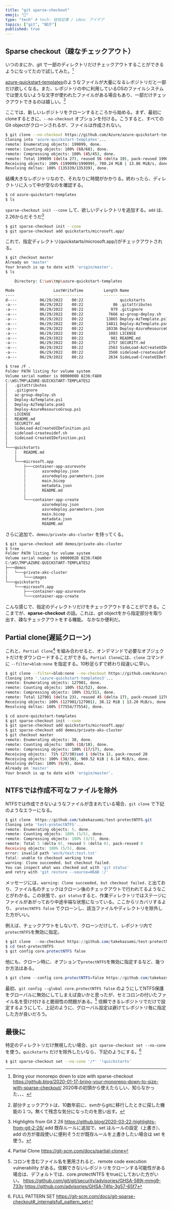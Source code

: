 ```yaml
---
title: "git sparse-checkout"
emoji: "🎈"
type: "tech" # tech: 技術記事 / idea: アイデア
topics: ["git", "紹介"]
published: true
---
```


## Sparse checkout（疎なチェックアウト）

いつのまにか、git で一部のディレクトリだけチェックアウトすることができるようになってたので試してみた。[^git]

[azure-quickstart-templates](https://github.com/Azure/azure-quickstart-templates)のようなファイルが大量になるレポジトリだと一部だけ欲しくなる。また、レポジトリの中に利用しているOSのファイルシステムでは使えないような文字が使われたファイルがある場合もあり、一部だけチェックアウトできるのは嬉しい。[^co]

ここでは、新しいレポジトリをクローンするところから始める。まず、最初にcloneするときに、`--no-checkout` オプションを付ける。こうすると、すべてのGit objectがクローンされるが、ファイルは作成されない。

```sh
$ git clone --no-checkout https://github.com/Azure/azure-quickstart-templates
Cloning into 'azure-quickstart-templates'...
remote: Enumerating objects: 199099, done.
remote: Counting objects: 100% (68/68), done.
remote: Compressing objects: 100% (45/45), done.
remote: Total 199099 (delta 27), reused 56 (delta 19), pack-reused 199031
Receiving objects: 100% (199099/199099), 700.24 MiB | 13.86 MiB/s, done.
Resolving deltas: 100% (135339/135339), done.
```

結構大きなレポジトリなので、それなりに時間がかかりる。終わったら、ディレクトリに入って中が空なのを確認する。

```sh
$ cd azure-quickstart-templates
$ ls
```

`sparse-checkout init --cone` して、欲しいディレクトリを追加する。`add` は、2.26からだそうだ[^git2]

```sh
$ git sparse-checkout init --cone
$ git sparse-checkout add quickstarts/microsoft.app/
```

これで、指定ディレクトリ(quickstarts/microsoft.app/)がチェックアウトされる。

```sh
$ git checkout master
Already on 'master'
Your branch is up to date with 'origin/master'.
$ ls

    Directory: C:\ws\tmp\azure-quickstart-templates

Mode                 LastWriteTime         Length Name
----                 -------------         ------ ----
d----          06/29/2022    00:22                quickstarts
-a---          06/29/2022    00:22             86 .gitattributes
-a---          06/29/2022    00:22            979 .gitignore
-a---          06/29/2022    00:22           7666 az-group-deploy.sh
-a---          06/29/2022    00:22          13865 Deploy-AzTemplate.ps1
-a---          06/29/2022    00:22          14811 Deploy-AzTemplate.psm1
-a---          06/29/2022    00:22          10336 Deploy-AzureResourceGroup.ps1
-a---          06/29/2022    00:22           1083 LICENSE
-a---          06/29/2022    00:22            981 README.md
-a---          06/29/2022    00:22           2757 SECURITY.md
-a---          06/29/2022    00:22           2563 SideLoad-AzCreateUIDefinition.ps1
-a---          06/29/2022    00:22           3560 sideload-createuidef.sh
-a---          06/29/2022    00:22           2634 SideLoad-CreateUIDefinition.ps1

$ tree /F .
Folder PATH listing for volume system
Volume serial number is 0000000D 8236:FAD0
C:\WS\TMP\AZURE-QUICKSTART-TEMPLATES2
│   .gitattributes
│   .gitignore
│   az-group-deploy.sh
│   Deploy-AzTemplate.ps1
│   Deploy-AzTemplate.psm1
│   Deploy-AzureResourceGroup.ps1
│   LICENSE
│   README.md
│   SECURITY.md
│   SideLoad-AzCreateUIDefinition.ps1
│   sideload-createuidef.sh
│   SideLoad-CreateUIDefinition.ps1
│
└───quickstarts
    │   README.md
    │
    └───microsoft.app
        ├───container-app-azurevote
        │       azuredeploy.json
        │       azuredeploy.parameters.json
        │       main.bicep
        │       metadata.json
        │       README.md
        │
        └───container-app-create
                azuredeploy.json
                azuredeploy.parameters.json
                main.bicep
                metadata.json
                README.md
```

さらに追加で、`demos/private-aks-cluster` を持ってくる。

```sh
$ git sparse-checkout add demos/private-aks-cluster
$ tree .
Folder PATH listing for volume system
Volume serial number is 0000002D 8236:FAD0
C:\WS\TMP\AZURE-QUICKSTART-TEMPLATES2
├───demos
│   └───private-aks-cluster
│       └───images
└───quickstarts
    └───microsoft.app
        ├───container-app-azurevote
        └───container-app-create
```

こんな感じで、指定のディレクトリだけをチェックアウトすることができる。ここまでが、**sparse-checkout** の話。これは、git objectをから指定部分を取り出す、疎なチェックアウトをする機能。
なかなか便利だ。

## Partial clone(遅延クローン)

これと、`Partial Clone`[^pc] を組み合わせると、オンデマンドで必要なオブジェクトだけをダウンロードすることができる。`Partial Clone`には、`clone` コマンドに `--filter=blob:none` を指定する。10秒足らずで終わり段違いに早い。

```sh
$ git clone --filter=blob:none --no-checkout https://github.com/Azure/azure-quickstart-templates
Cloning into '.\azure-quickstart-templates3'...
remote: Enumerating objects: 127901, done.
remote: Counting objects: 100% (52/52), done.
remote: Compressing objects: 100% (31/31), done.
remote: Total 127901 (delta 23), reused 45 (delta 17), pack-reused 127849
Receiving objects: 100% (127901/127901), 38.12 MiB | 13.20 MiB/s, done.
Resolving deltas: 100% (77554/77554), done.

$ cd azure-quickstart-templates
$ git sparse-checkout init --cone
$ git sparse-checkout add quickstarts/microsoft.app/
$ git sparse-checkout add demos/private-aks-cluster
$ git checkout master
remote: Enumerating objects: 38, done.
remote: Counting objects: 100% (18/18), done.
remote: Compressing objects: 100% (17/17), done.
Receiving objects:  71% (27/38)sed 1 (delta 1), pack-reused 20
Receiving objects: 100% (38/38), 969.52 KiB | 6.14 MiB/s, done.
Resolving deltas: 100% (9/9), done.
Already on 'master'
Your branch is up to date with 'origin/master'.
```

## NTFSでは作成不可なファイルを除外

NTFSでは作成できないようなファイルが含まれている場合、`git clone` で下記のようなエラーになる。

```powershell
$ git clone  https://github.com/takekazuomi/test-protectNTFS.git
Cloning into 'test-protectNTFS'...
remote: Enumerating objects: 5, done.
remote: Counting objects: 100% (5/5), done.
remote: Compressing objects: 100% (3/3), done.
remote: Total 5 (delta 0), reused 5 (delta 0), pack-reused 0
Receiving objects: 100% (5/5), done.
error: invalid path 'work/test:test.txt'
fatal: unable to checkout working tree
warning: Clone succeeded, but checkout failed.
You can inspect what was checked out with 'git status'
and retry with 'git restore --source=HEAD :/'
```

メッセージには、`warning: Clone succeeded, but checkout failed.` と出ており、ファイル名のチェックはクローン後のチェックアウトで行われてるようなことがわかる。この状態で、`git status`すると、作業ディレクトリではステージにファイルがあがっており中途半端な状態になっている。ここからリカバリするより、 `protectNTFS false` でクローンし、該当ファイルやディレクトリを除外した方がいい。

例えば、チェックアウトをしないで、クローンだけして、レポジトリ内で`protectNTFS`を無効に指定。

```powershell
$ git clone  --no-checkout https://github.com/takekazuomi/test-protectNTFS.git
$ cd test-protectNTFS
$ git config core.protectNTFS false
```

他にも、クローン時に、オプションで`protectNTFS`を無効に指定するなど、幾つか方法はある。

```powershell
$ git clone --config core.protectNTFS=false https://github.com/takekazuomi/test-protectNTFS.git
```

最初、`git config --global core.protectNTFS false` のようにしてNTFS保護をグローバルに無効にしてしまえば良いかと思ったが、セミコロンの付いたファイル名を受け付けると脆弱性の問題がある。[^av1] 信頼できるレポジトリでだけで設定するようにして、上記のように、グローバル設定は避けてレポジトリ毎に指定した方が良いだろう。

## 最後に

特定のディレクトリだけ無視したい場合、`git sparse-checkout set --no-cone` を使う。`quickstarts` だけを除外したいなら、下記のようにする。[^fp]

```sh
$ git sparse-checkout set --no-cone '/*' '!quickstarts'
```

[^git]: Bring your monorepo down to size with sparse-checkout <https://github.blog/2020-01-17-bring-your-monorepo-down-to-size-with-sparse-checkout/> 2020年の初頭から使えたらしい、知らなかった、、、
[^co]: 部分チェックアウトは、10数年前に、svnからgitに移行したときに探した機能の１つ。無くて残念な気分になったのを思い出す。
[^git2]: Highlights from Git 2.26 <https://github.blog/2020-03-22-highlights-from-git-2-26/> add 既存ルールに追加で、set はルールの設定（上書き）、add の方が普段使いに便利そうだが既存ルールを上書きしたい場合は set を使う。
[^pc]: Partial Clone <https://git-scm.com/docs/partial-clone>
[^git3]: 既存のリポジトリでスパースチェックアウトを使用する <https://github.blog/2020-01-17-bring-your-monorepo-down-to-size-with-sparse-checkout/#using-sparse-checkout-with-an-existing-repository>
[^sc]: Cone mode: restricted patterns improve performance <https://github.blog/2020-01-17-bring-your-monorepo-down-to-size-with-sparse-checkout/#cone-mode-restricted-patterns-improve-performance> Cone mode というらしい。
[^fp]: FULL PATTERN SET <https://git-scm.com/docs/git-sparse-checkout#_internalsfull_pattern_set>
[^av1]: コロンを含むファイル名を悪用されると、remote code execution vulnerability がある。信頼できないレポジトリをクローンする可能性がある場合は、デフォルトでは、core.protectNTFS をtrueにしておいた方がいい。 <https://github.com/git/git/security/advisories/GHSA-589j-mmg9-733v> <https://github.com/advisories/GHSA-74fq-3g57-65f7>
